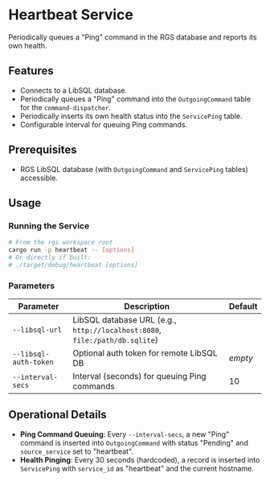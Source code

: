 # Heartbeat Service

Periodically queues a "Ping" command in the RGS database and reports its own health.

## Features

- Connects to a LibSQL database.
- Periodically queues a "Ping" command into the `OutgoingCommand` table for the `command-dispatcher`.
- Periodically inserts its own health status into the `ServicePing` table.
- Configurable interval for queuing Ping commands.

## Prerequisites

- RGS LibSQL database (with `OutgoingCommand` and `ServicePing` tables) accessible.

## Usage

### Running the Service

```sh
# From the rgs workspace root
cargo run -p heartbeat -- [options]
# Or directly if built:
# ./target/debug/heartbeat [options]
```

### Parameters

| Parameter             | Description                                                              | Default                 |
|-----------------------|--------------------------------------------------------------------------|-------------------------|
| `--libsql-url`        | LibSQL database URL (e.g., `http://localhost:8080`, `file:/path/db.sqlite`) |                         |
| `--libsql-auth-token` | Optional auth token for remote LibSQL DB                                   | *empty*                 |
| `--interval-secs`     | Interval (seconds) for queuing Ping commands                             | 10                      |

## Operational Details

- **Ping Command Queuing**: Every `--interval-secs`, a new "Ping" command is inserted into `OutgoingCommand` with status "Pending" and `source_service` set to "heartbeat".
- **Health Pinging**: Every 30 seconds (hardcoded), a record is inserted into `ServicePing` with `service_id` as "heartbeat" and the current hostname.
